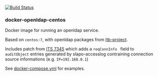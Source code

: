 [![Build Status](https://travis-ci.com/dariko/docker-openldap-centos.svg?branch=master)](https://travis-ci.com/dariko/docker-openldap-centos)

### docker-openldap-centos

Docker image for running an openldap service.

Based on ```centos:7```, with openldap packages from [ltb-project](http://ltb-project.org/).

Includes patch from [ITS 7345](https://openldap.org/its/index.cgi/Incoming?id=7345)
which adds a ```reqConnInfo ``` field to ```auditObject``` entries generated by 
slapo-accesslog contraining connection source informations (e.g. ```IP=192.168.0.1```)

See [docker-compose.yml](./docker-compose.yml) for examples.
